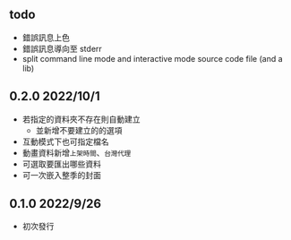 ## todo
- 錯誤訊息上色
- 錯誤訊息導向至 stderr
- split command line mode and interactive mode source code file (and a lib)

## 0.2.0 2022/10/1
- 若指定的資料夾不存在則自動建立
  - 並新增不要建立的的選項
- 互動模式下也可指定檔名
- 動畫資料新增`上架時間`、`台灣代理`
- 可選取要匯出哪些資料
- 可一次嵌入整季的封面


## 0.1.0  2022/9/26
- 初次發行

